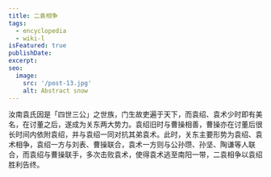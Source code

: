 ```yaml
---
title: 二袁相争
tags:
  - encyclopedia
  - wiki-l
isFeatured: true
publishDate: 
excerpt: 
seo:
  image:
    src: '/post-13.jpg'
    alt: Abstract snow
---
```


汝南袁氏因是「四世三公」之世族，门生故吏遍于天下，而袁绍、袁术少时即有美名，在讨董之后，遂成为关东两大势力。袁绍旧时与曹操相善，曹操亦在讨董后很长时间内依附袁绍，并与袁绍一同对抗其弟袁术。此时，关东主要形势为袁绍、袁术相争，袁绍一方与刘表、曹操联合，袁术一方则与公孙瓒、孙坚、陶谦等人联合，而袁绍与曹操联手，多次击败袁术，使得袁术逃至南阳一带，二袁相争以袁绍胜利告终。

